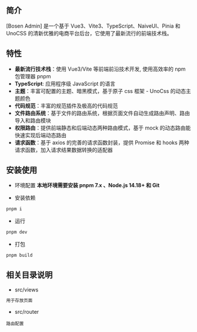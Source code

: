 ## 简介

[Bosen Admin] 是一个基于 Vue3、Vite3、TypeScript、NaiveUI、Pinia 和 UnoCSS 的清新优雅的电商平台后台，它使用了最新流行的前端技术栈。

## 特性

- **最新流行技术栈**：使用 Vue3/Vite 等前端前沿技术开发, 使用高效率的 npm 包管理器 pnpm
- **TypeScript**: 应用程序级 JavaScript 的语言
- **主题**：丰富可配置的主题、暗黑模式，基于原子 css 框架 - UnoCss 的动态主题颜色
- **代码规范**：丰富的规范插件及极高的代码规范
- **文件路由系统**：基于文件的路由系统，根据页面文件自动生成路由声明、路由导入和路由模块
- **权限路由**：提供前端静态和后端动态两种路由模式，基于 mock 的动态路由能快速实现后端动态路由
- **请求函数**：基于 axios 的完善的请求函数封装，提供 Promise 和 hooks 两种请求函数，加入请求结果数据转换的适配器

## 安装使用

- 环境配置
  **本地环境需要安装 pnpm 7.x 、Node.js 14.18+ 和 Git**

- 安装依赖

```bash
pnpm i
```

- 运行

```bash
pnpm dev
```

- 打包

```bash
pnpm build
```
## 相关目录说明
- src/views

```bash
用于存放页面
```

- src/router

```aidl
路由配置
```

